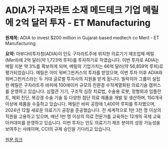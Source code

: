 # ADIA가 구자라트 소재 메드테크 기업 메릴에 2억 달러 투자 - ET Manufacturing

**원제목:** ADIA to invest $200 million in Gujarat-based medtech co Meril - ET Manufacturing

**요약:** 아부다비투자청(ADIA)이 인도 구자라트주에 위치한 의료기기 제조업체 메릴(Meril)에 2억 달러(약 1,723억 루피)를 투자하기로 하였습니다. 이번 투자로 ADIA는 메릴 지분 약 3%를 확보하게 되며, 메릴의 기업가치는 66억 달러(약 56,859억 루피)로 평가되었습니다.  메릴은 이미 워버그핀커스의 투자를 받았으며, 이번 투자 이후 ADIA와 워버그핀커스라는 두 거대 글로벌 투자사의 지원을 받게 됩니다.  빌락히아 그룹이 설립한 메릴은 구자라트주 바피에 100에이커 규모의 친환경 수직계열화된 의료기술 캠퍼스를 운영하고 있습니다.  심혈관 기기, 구조적 심장 치료법, 수술용 로봇, 정형외과 임플란트, 체외 진단, 복강경 수술 기술 등 다양한 첨단 의료 제품을 개발 및 생산하며, 150개국 이상에 제품을 수출하고 있습니다.  메릴은 바피 공장에 1,400억 루피를 투자했으며, 2024년 12월 새로운 의료기기 공장을 준공했습니다.  전 세계적으로 1만 3천 명 이상의 직원을 고용하고 있으며, 매년 1만 명 이상의 의료 전문가를 교육하는 12개의 국제 교육 아카데미를 운영하고 있습니다.  이번 투자는 인도 의료기기 제조 분야의 성장 가능성을 보여주는 사례이며,  CCI의 규제 승인을 기다리고 있습니다.

[원문 링크](https://manufacturing.economictimes.indiatimes.com/amp/news/life-sciences/adia-to-invest-200-million-in-gujarat-based-medtech-co-meril/122810140)
